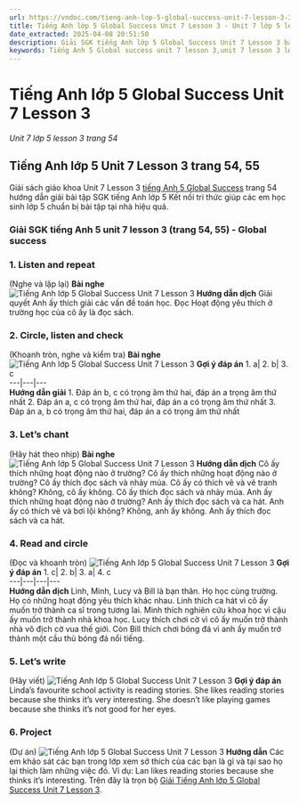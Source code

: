 ```yaml
---
url: https://vndoc.com/tieng-anh-lop-5-global-success-unit-7-lesson-3-320502
title: Tiếng Anh lớp 5 Global Success Unit 7 Lesson 3 - Unit 7 lớp 5 lesson 3 trang 54 - VnDoc.com
date_extracted: 2025-04-08 20:51:50
description: Giải SGK tiếng Anh lớp 5 Global Success Unit 7 Lesson 3 bao gồm đáp án các phần bài tập trang 54 giúp các em chuẩn bị bài hiệu quả.
keywords: Tiếng Anh 5 Global success unit 7 lesson 3,unit 7 lesson 3 lớp 5,unit 7 lesson 3 lớp 5 Global success,tiếng anh lớp 5 unit 7 lesson 3,tiếng anh lớp 5 global success unit 7 lesson 3,unit 7 lesson 3 tiếng anh 5 global success,unit 7 lesson 3 lớp 5 Global success trang 54,tiếng anh 5 unit 7 lesson 3,Tiếng Anh 5 unit 7 lesson 3 Global Success,tiếng Anh lớp 5 kết nối unit 7 lesson 3
---
```


# Tiếng Anh lớp 5 Global Success Unit 7 Lesson 3
 _Unit 7 lớp 5 lesson 3 trang 54_
## Tiếng Anh lớp 5 Unit 7 Lesson 3 trang 54, 55
Giải sách giáo khoa Unit 7 Lesson 3 [tiếng Anh 5 Global Success](<https://vndoc.com/tieng-anh-lop-5-global-success>) trang 54 hướng dẫn giải bài tập SGK tiếng Anh lớp 5 Kết nối tri thức giúp các em học sinh lớp 5 chuẩn bị bài tập tại nhà hiệu quả.
### Giải SGK tiếng Anh 5 unit 7 lesson 3 \(trang 54, 55\) - Global success
### 1\. Listen and repeat
\(Nghe và lặp lại\)
**Bài nghe**
![Tiếng Anh lớp 5 Global Success Unit 7 Lesson 3](https://i.vdoc.vn/data/image/2024/05/21/tieng-anh-lop-5-global-success-unit-7-lesson-3-1.png)
**Hướng dẫn dịch**
Giải quyết
Anh ấy thích giải các vấn đề toán học.
Đọc
Hoạt động yêu thích ở trường học của cô ấy là đọc sách.
### 2\. Circle, listen and check
\(Khoanh tròn, nghe và kiểm tra\)
**Bài nghe**
![Tiếng Anh lớp 5 Global Success Unit 7 Lesson 3](https://i.vdoc.vn/data/image/2024/05/21/tieng-anh-lop-5-global-success-unit-7-lesson-3-2.png)
**Gợi ý đáp án**
1\. a| 2\. b| 3\. c  
---|---|---  
**Hướng dẫn giải**
1\. Đáp án b, c có trọng âm thứ hai, đáp án a trọng âm thứ nhất
2\. Đáp án a, c có trọng âm thứ hai, đáp án a có trọng âm thứ nhất
3\. Đáp án a, b có trọng âm thứ hai, đáp án a có trọng âm thứ nhất
### 3\. Let’s chant
\(Hãy hát theo nhịp\)
**Bài nghe**
![Tiếng Anh lớp 5 Global Success Unit 7 Lesson 3](https://i.vdoc.vn/data/image/2024/05/21/tieng-anh-lop-5-global-success-unit-7-lesson-3-3.png)
**Hướng dẫn dịch**
Cô ấy thích những hoạt động nào ở trường?
Cô ấy thích những hoạt động nào ở trường?
Cô ấy thích đọc sách và nhảy múa.
Cô ấy có thích vẽ và vẽ tranh không?
Không, cô ấy không. Cô ấy thích đọc sách và nhảy múa.
Anh ấy thích những hoạt động nào ở trường?
Anh ấy thích đọc sách và ca hát.
Anh ấy có thích vẽ và bơi lội không?
Không, anh ấy không. Anh ấy thích đọc sách và ca hát.
### 4\. Read and circle
\(Đọc và khoanh tròn\)
![Tiếng Anh lớp 5 Global Success Unit 7 Lesson 3](https://i.vdoc.vn/data/image/2024/05/21/tieng-anh-lop-5-global-success-unit-7-lesson-3-4.png)
**Gợi ý đáp án**
1\. c| 2\. b| 3\. a| 4\. c  
---|---|---|---  
**Hướng dẫn dịch**
Linh, Minh, Lucy và Bill là bạn thân. Họ học cùng trường. Họ có những hoạt động yêu thích khác nhau. Linh thích ca hát vì cô ấy muốn trở thành ca sĩ trong tương lai. Minh thích nghiên cứu khoa học vì cậu ấy muốn trở thành nhà khoa học. Lucy thích chơi cờ vì cô ấy muốn trở thành nhà vô địch cờ vua thế giới. Còn Bill thích chơi bóng đá vì anh ấy muốn trở thành một cầu thủ bóng đá nổi tiếng.
### 5\. Let’s write
\(Hãy viết\)
![Tiếng Anh lớp 5 Global Success Unit 7 Lesson 3](https://i.vdoc.vn/data/image/2024/05/21/tieng-anh-lop-5-global-success-unit-7-lesson-3-5.png)
**Gợi ý đáp án**
Linda’s favourite school activity is reading stories. She likes reading stories because she thinks it’s very interesting. She doesn’t like playing games because she thinks it’s not good for her eyes.
### 6\. Project
\(Dự án\)
![Tiếng Anh lớp 5 Global Success Unit 7 Lesson 3](https://i.vdoc.vn/data/image/2024/05/21/tieng-anh-lop-5-global-success-unit-7-lesson-3-6.png)
**Hướng dẫn**
Các em khảo sát các bạn trong lớp xem sở thích của các bạn là gì và tại sao họ lại thích làm những việc đó.
Ví dụ:
Lan likes reading stories because she thinks it’s interesting.
Trên đây là trọn bộ [Giải Tiếng Anh lớp 5 Global Success Unit 7 Lesson 3](<https://vndoc.com/tieng-anh-lop-5-global-success-unit-7-lesson-3-320502>).
